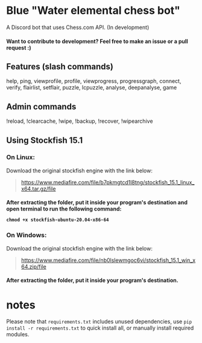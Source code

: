 # Blue "Water elemental chess bot"
A Discord bot that uses Chess.com API. (In development)

<h4>Want to contribute to development? Feel free to make an issue or a pull request :)</h4>

## Features (slash commands)

help, ping, viewprofile, profile, viewprogress, progressgraph, connect, verify, flairlist, setflair, puzzle, lcpuzzle, analyse, deepanalyse, game

## Admin commands

!reload, !clearcache, !wipe, !backup, !recover, !wipearchive

## Using Stockfish 15.1

### On Linux:

Download the original stockfish engine with the link below:

> https://www.mediafire.com/file/b7pkmgtcd1l8tng/stockfish_15.1_linux_x64.tar.gz/file

<h4>After extracting the folder, put it inside your program's destination and open terminal to run the following command:

`chmod +x stockfish-ubuntu-20.04-x86-64`</h4>

### On Windows:

Download the original stockfish engine with the link below:

> https://www.mediafire.com/file/nb0lslewmgoc6vi/stockfish_15.1_win_x64.zip/file

<h4>After extracting the folder, put it inside your program's destination.</h4>

# notes

Please note that `requirements.txt` includes unused dependencies, use `pip install -r requirements.txt` to quick install all, or manually install required modules.
